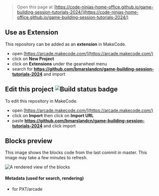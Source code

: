  


> Open this page at [https://code-ninjas-home-office.github.io/game-building-session-tutorials-2024/](https://code-ninjas-home-office.github.io/game-building-session-tutorials-2024/)

## Use as Extension

This repository can be added as an **extension** in MakeCode.

* open [https://arcade.makecode.com/](https://arcade.makecode.com/)
* click on **New Project**
* click on **Extensions** under the gearwheel menu
* search for **https://github.com/bmarslandcn/game-building-session-tutorials-2024** and import

## Edit this project ![Build status badge](https://github.com/bmarslandcn/game-building-session-tutorials-2024/workflows/MakeCode/badge.svg)

To edit this repository in MakeCode.

* open [https://arcade.makecode.com/](https://arcade.makecode.com/)
* click on **Import** then click on **Import URL**
* paste **https://github.com/bmarslandcn/game-building-session-tutorials-2024** and click import

## Blocks preview

This image shows the blocks code from the last commit in master.
This image may take a few minutes to refresh.

![A rendered view of the blocks](https://github.com/bmarslandcn/game-building-session-tutorials-2024/raw/master/.github/makecode/blocks.png)

#### Metadata (used for search, rendering)

* for PXT/arcade
<script src="https://makecode.com/gh-pages-embed.js"></script><script>makeCodeRender("{{ site.makecode.home_url }}", "{{ site.github.owner_name }}/{{ site.github.repository_name }}");</script>
